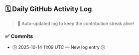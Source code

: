 ## 🗓️ Daily GitHub Activity Log

> 🤖 Auto-updated log to keep the contribution streak alive!

### ✅ Commits

- 🕒 2025-10-14 11:09 UTC — New log entry 🕒

